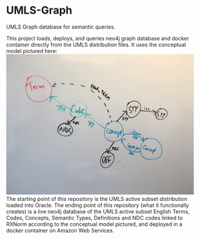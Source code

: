 # UMLS-Graph
UMLS Graph database for semantic queries.

This project loads, deploys, and queries neo4j graph database and docker container directly from the UMLS distribution files.
It uses the conceptual model pictured here: ![Alt text](UMLS-Graph-Model.jpg?raw=true "Title")
The starting point of this repository is the UMLS active subset distribution loaded into Oracle.
The ending point of this repository (what it functionally creates) is a live neo4j database of the UMLS active subset English Terms, Codes, Concepts, Semantic Types, Definitions and NDC codes linked to RXNorm according to the conceptual model pictured, and deployed in a docker container on Amazon Web Services.
